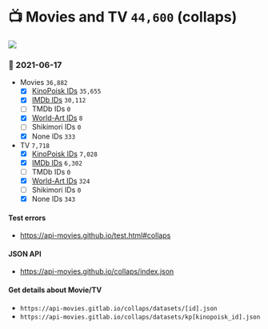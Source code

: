 # :tv: Movies and TV `44,600` (collaps)

<a href="https://API-Movies.github.io"><img src="https://API-Movies.github.io/banner.png?cache"></a>

### :date: 2021-06-17
- Movies `36,882`
  - [x] <a href="https://API-Movies.github.io/collaps/movie_kinopoisk_ids.json">KinoPoisk IDs</a> `35,655`
  - [x] <a href="https://API-Movies.github.io/collaps/movie_imdb_ids.json">IMDb IDs</a> `30,112`
  - [ ] TMDb IDs `0`
  - [x] <a href="https://API-Movies.github.io/collaps/movie_world_art_ids.json">World-Art IDs</a> `8`
  - [ ] Shikimori IDs `0`
  - [x] None IDs `333`
- TV `7,718`
  - [x] <a href="https://API-Movies.github.io/collaps/tv_kinopoisk_ids.json">KinoPoisk IDs</a> `7,028`
  - [x] <a href="https://API-Movies.github.io/collaps/tv_imdb_ids.json">IMDb IDs</a> `6,302`
  - [ ] TMDb IDs `0`
  - [x] <a href="https://API-Movies.github.io/collaps/tv_world_art_ids.json">World-Art IDs</a> `324`
  - [ ] Shikimori IDs `0`
  - [x] None IDs `343`
#### Test errors
- <a href='https://api-movies.github.io/test.html#collaps'>https://api-movies.github.io/test.html#collaps</a>
#### JSON API
- <a href='https://api-movies.github.io/collaps/index.json'>https://api-movies.github.io/collaps/index.json</a>
#### Get details about Movie/TV
- `https://api-movies.gitlab.io/collaps/datasets/[id].json`
- `https://api-movies.gitlab.io/collaps/datasets/kp[kinopoisk_id].json`
